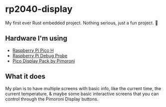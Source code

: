 # rp2040-display

My first ever Rust embedded project. Nothing serious, just a fun project. 🤠

## Hardware I'm using
- [Raspberry Pi Pico H](https://www.raspberrypi.com/products/raspberry-pi-pico/)
- [Raspberry Pi Debug Probe](https://www.raspberrypi.com/products/debug-probe/)
- [Pico Display Pack by Pimoroni](https://shop.pimoroni.com/en-us/products/pico-display-pack)

## What it does
My plan is to have multiple screens with basic info, like the current time, the current temperature, & maybe some basic interactive screens that you can control through the Pimoroni Display buttons.
